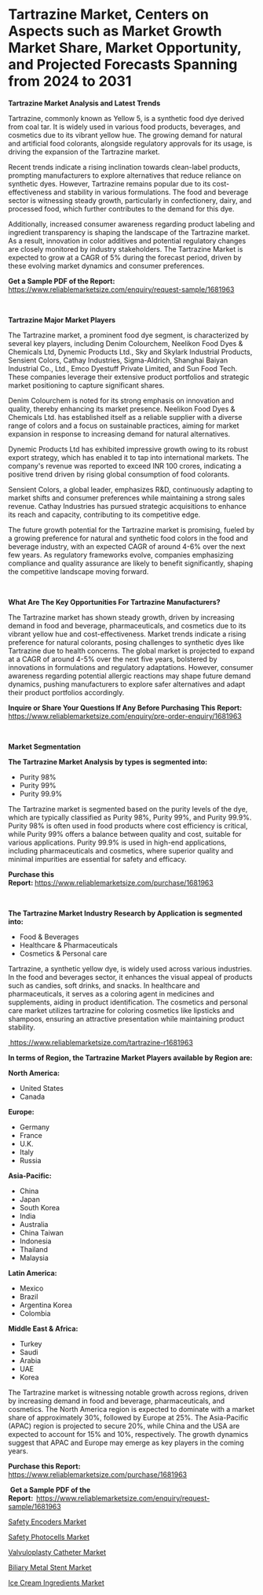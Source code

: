 <p><h1>Tartrazine Market, Centers on Aspects such as Market Growth Market Share, Market Opportunity, and Projected Forecasts Spanning from 2024 to 2031</h1></p><p><strong>Tartrazine Market Analysis and Latest Trends</strong></p>
<p><p>Tartrazine, commonly known as Yellow 5, is a synthetic food dye derived from coal tar. It is widely used in various food products, beverages, and cosmetics due to its vibrant yellow hue. The growing demand for natural and artificial food colorants, alongside regulatory approvals for its usage, is driving the expansion of the Tartrazine market. </p><p>Recent trends indicate a rising inclination towards clean-label products, prompting manufacturers to explore alternatives that reduce reliance on synthetic dyes. However, Tartrazine remains popular due to its cost-effectiveness and stability in various formulations. The food and beverage sector is witnessing steady growth, particularly in confectionery, dairy, and processed food, which further contributes to the demand for this dye. </p><p>Additionally, increased consumer awareness regarding product labeling and ingredient transparency is shaping the landscape of the Tartrazine market. As a result, innovation in color additives and potential regulatory changes are closely monitored by industry stakeholders. The Tartrazine Market is expected to grow at a CAGR of 5% during the forecast period, driven by these evolving market dynamics and consumer preferences.</p></p>
<p><strong>Get a Sample PDF of the Report:&nbsp;</strong> <a href="https://www.reliablemarketsize.com/enquiry/request-sample/1681963?utm_campaign=1105&utm_medium=2&utm_source=Github&utm_content=ia&utm_term=01102024&utm_id=tartrazine">https://www.reliablemarketsize.com/enquiry/request-sample/1681963</a></p>
<p>&nbsp;</p>
<p><strong>Tartrazine Major Market Players</strong></p>
<p><p>The Tartrazine market, a prominent food dye segment, is characterized by several key players, including Denim Colourchem, Neelikon Food Dyes & Chemicals Ltd, Dynemic Products Ltd., Sky and Skylark Industrial Products, Sensient Colors, Cathay Industries, Sigma-Aldrich, Shanghai Baiyan Industrial Co., Ltd., Emco Dyestuff Private Limited, and Sun Food Tech. These companies leverage their extensive product portfolios and strategic market positioning to capture significant shares.</p><p>Denim Colourchem is noted for its strong emphasis on innovation and quality, thereby enhancing its market presence. Neelikon Food Dyes & Chemicals Ltd. has established itself as a reliable supplier with a diverse range of colors and a focus on sustainable practices, aiming for market expansion in response to increasing demand for natural alternatives.</p><p>Dynemic Products Ltd has exhibited impressive growth owing to its robust export strategy, which has enabled it to tap into international markets. The company's revenue was reported to exceed INR 100 crores, indicating a positive trend driven by rising global consumption of food colorants.</p><p>Sensient Colors, a global leader, emphasizes R&D, continuously adapting to market shifts and consumer preferences while maintaining a strong sales revenue. Cathay Industries has pursued strategic acquisitions to enhance its reach and capacity, contributing to its competitive edge.</p><p>The future growth potential for the Tartrazine market is promising, fueled by a growing preference for natural and synthetic food colors in the food and beverage industry, with an expected CAGR of around 4-6% over the next few years. As regulatory frameworks evolve, companies emphasizing compliance and quality assurance are likely to benefit significantly, shaping the competitive landscape moving forward.</p></p>
<p>&nbsp;</p>
<p><strong>What Are The Key Opportunities For Tartrazine Manufacturers?</strong></p>
<p><p>The Tartrazine market has shown steady growth, driven by increasing demand in food and beverage, pharmaceuticals, and cosmetics due to its vibrant yellow hue and cost-effectiveness. Market trends indicate a rising preference for natural colorants, posing challenges to synthetic dyes like Tartrazine due to health concerns. The global market is projected to expand at a CAGR of around 4-5% over the next five years, bolstered by innovations in formulations and regulatory adaptations. However, consumer awareness regarding potential allergic reactions may shape future demand dynamics, pushing manufacturers to explore safer alternatives and adapt their product portfolios accordingly.</p></p>
<p><strong>Inquire or Share Your Questions If Any Before Purchasing This Report:</strong> <a href="https://www.reliablemarketsize.com/enquiry/pre-order-enquiry/1681963?utm_campaign=1105&utm_medium=2&utm_source=Github&utm_content=ia&utm_term=01102024&utm_id=tartrazine">https://www.reliablemarketsize.com/enquiry/pre-order-enquiry/1681963</a></p>
<p>&nbsp;</p>
<p><strong>Market Segmentation</strong></p>
<p><strong>The Tartrazine Market Analysis by types is segmented into:</strong></p>
<p><ul><li>Purity 98%</li><li>Purity 99%</li><li>Purity 99.9%</li></ul></p>
<p><p>The Tartrazine market is segmented based on the purity levels of the dye, which are typically classified as Purity 98%, Purity 99%, and Purity 99.9%. Purity 98% is often used in food products where cost efficiency is critical, while Purity 99% offers a balance between quality and cost, suitable for various applications. Purity 99.9% is used in high-end applications, including pharmaceuticals and cosmetics, where superior quality and minimal impurities are essential for safety and efficacy.</p></p>
<p><strong>Purchase this Report:&nbsp;</strong><a href="https://www.reliablemarketsize.com/purchase/1681963?utm_campaign=1105&utm_medium=2&utm_source=Github&utm_content=ia&utm_term=01102024&utm_id=tartrazine">https://www.reliablemarketsize.com/purchase/1681963</a></p>
<p>&nbsp;</p>
<p><strong>The Tartrazine Market Industry Research by Application is segmented into:</strong></p>
<p><ul><li>Food & Beverages</li><li>Healthcare & Pharmaceuticals</li><li>Cosmetics & Personal care</li></ul></p>
<p><p>Tartrazine, a synthetic yellow dye, is widely used across various industries. In the food and beverages sector, it enhances the visual appeal of products such as candies, soft drinks, and snacks. In healthcare and pharmaceuticals, it serves as a coloring agent in medicines and supplements, aiding in product identification. The cosmetics and personal care market utilizes tartrazine for coloring cosmetics like lipsticks and shampoos, ensuring an attractive presentation while maintaining product stability.</p></p>
<p><a href="https://www.reliablemarketsize.com/tartrazine-r1681963?utm_campaign=1105&utm_medium=2&utm_source=Github&utm_content=ia&utm_term=01102024&utm_id=tartrazine">&nbsp;https://www.reliablemarketsize.com/tartrazine-r1681963</a></p>
<p><strong>In terms of Region, the Tartrazine Market Players available by Region are:</strong></p>
<p>
    <p> <strong> North America: </strong>
        <ul>
            <li>United States</li>
            <li>Canada</li>
        </ul>
        </p> 
    <p> <strong> Europe: </strong>
        <ul>
            <li>Germany</li>
            <li>France</li>
            <li>U.K.</li>
            <li>Italy</li>
            <li>Russia</li>
        </ul>
        </p> 
    <p> <strong> Asia-Pacific: </strong>
        <ul>
            <li>China</li>
            <li>Japan</li>
            <li>South Korea</li>
            <li>India</li>
            <li>Australia</li>
            <li>China Taiwan</li>
            <li>Indonesia</li>
            <li>Thailand</li>
            <li>Malaysia</li>
        </ul>
        </p> 
    <p> <strong> Latin America: </strong>
        <ul>
            <li>Mexico</li>
            <li>Brazil</li>
            <li>Argentina Korea</li>
            <li>Colombia</li>
        </ul>
        </p> 
    <p> <strong> Middle East & Africa: </strong>
        <ul>
            <li>Turkey</li>
            <li>Saudi</li>
            <li>Arabia</li>
            <li>UAE</li>
            <li>Korea</li>
        </ul>
    </p>
    </p>
<p><p>The Tartrazine market is witnessing notable growth across regions, driven by increasing demand in food and beverage, pharmaceuticals, and cosmetics. The North America region is expected to dominate with a market share of approximately 30%, followed by Europe at 25%. The Asia-Pacific (APAC) region is projected to secure 20%, while China and the USA are expected to account for 15% and 10%, respectively. The growth dynamics suggest that APAC and Europe may emerge as key players in the coming years.</p></p>
<p><strong>Purchase this Report: </strong><a href="https://www.reliablemarketsize.com/purchase/1681963?utm_campaign=1105&utm_medium=2&utm_source=Github&utm_content=ia&utm_term=01102024&utm_id=tartrazine">https://www.reliablemarketsize.com/purchase/1681963</a></p>
<p>&nbsp;<strong>Get a Sample PDF of the Report:&nbsp;&nbsp;</strong><a href="https://www.reliablemarketsize.com/enquiry/request-sample/1681963?utm_campaign=1105&utm_medium=2&utm_source=Github&utm_content=ia&utm_term=01102024&utm_id=tartrazine">https://www.reliablemarketsize.com/enquiry/request-sample/1681963</a></p>
<p><strong></strong></p>
<p><p><a href="https://issuu.com/reportprime-2/docs/safety-encoders-market-size-2030.pp_32cf00920c436d?utm_campaign=1105&utm_medium=2&utm_source=Github&utm_content=ia&utm_term=01102024&utm_id=tartrazine">Safety Encoders Market</a></p><p><a href="https://issuu.com/reportprime-2/docs/safety-photocells-market-size-2030._93bf9b5c396028?utm_campaign=1105&utm_medium=2&utm_source=Github&utm_content=ia&utm_term=01102024&utm_id=tartrazine">Safety Photocells Market</a></p><p><a href="https://www.linkedin.com/pulse/valvuloplasty-catheter-market-strategic-insights-product-wltde?utm_campaign=1105&utm_medium=2&utm_source=Github&utm_content=ia&utm_term=01102024&utm_id=tartrazine">Valvuloplasty Catheter Market</a></p><p><a href="https://www.linkedin.com/pulse/charting-future-comprehensive-analysis-global-biliary-metal-f5mne?utm_campaign=1105&utm_medium=2&utm_source=Github&utm_content=ia&utm_term=01102024&utm_id=tartrazine">Biliary Metal Stent Market</a></p><p><a href="https://github.com/NorbertYates/Market-Research-Report-List-7/blob/main/ice-cream-ingredients-market.md?utm_campaign=1105&utm_medium=2&utm_source=Github&utm_content=ia&utm_term=01102024&utm_id=tartrazine">Ice Cream Ingredients Market</a></p></p>